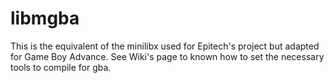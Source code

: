 libmgba
=================

This is the equivalent of the minilibx used for Epitech's project but adapted for Game Boy Advance. See Wiki's page to known how to set the necessary tools to compile for gba.
